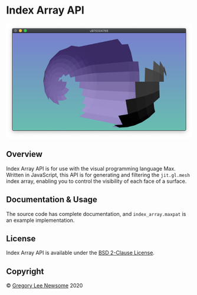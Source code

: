 Index Array API
===============

![Capsule shape with Index Array's spiral filter.](screenshot.png)

Overview
--------

Index Array API is for use with the visual programming language Max. Written in JavaScript, this API is for generating and filtering the `jit.gl.mesh` index array, enabling you to control the visibility of each face of a surface.

Documentation & Usage
---------------------

The source code has complete documentation, and `index_array.maxpat` is an example implementation.

License
-------

Index Array API is available under the [BSD 2-Clause License](https://opensource.org/licenses/BSD-2-Clause).

Copyright
---------

© [Gregory Lee Newsome](http://gregoryleenewsome.ca/) 2020

